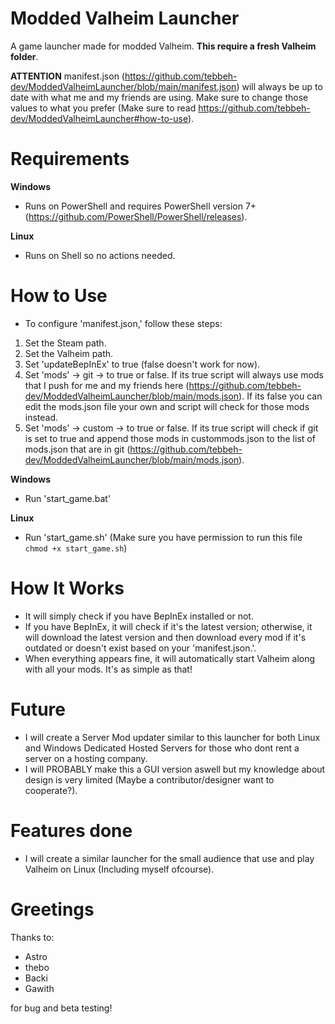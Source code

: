 # Modded Valheim Launcher
A game launcher made for modded Valheim. **This require a fresh Valheim folder**.

**ATTENTION**
manifest.json (https://github.com/tebbeh-dev/ModdedValheimLauncher/blob/main/manifest.json) will always be up to date with what me and my friends are using. Make sure to change those values to what you prefer (Make sure to read https://github.com/tebbeh-dev/ModdedValheimLauncher#how-to-use).

# Requirements
**Windows**
- Runs on PowerShell and requires PowerShell version 7+ (https://github.com/PowerShell/PowerShell/releases).

**Linux**
- Runs on Shell so no actions needed.

# How to Use
- To configure 'manifest.json,' follow these steps:

1. Set the Steam path.
2. Set the Valheim path.
3. Set 'updateBepInEx' to true (false doesn't work for now).
4. Set 'mods' -> git -> to true or false. If its true script will always use mods that I push for me and my friends here (https://github.com/tebbeh-dev/ModdedValheimLauncher/blob/main/mods.json). If its false you can edit the mods.json file your own and script will check for those mods instead.
5. Set 'mods' -> custom -> to true or false. If its true script will check if git is set to true and append those mods in custommods.json to the list of mods.json that are in git (https://github.com/tebbeh-dev/ModdedValheimLauncher/blob/main/mods.json).

**Windows**
- Run 'start_game.bat'

**Linux**
- Run 'start_game.sh' (Make sure you have permission to run this file ``chmod +x start_game.sh``)

# How It Works
- It will simply check if you have BepInEx installed or not.
- If you have BepInEx, it will check if it's the latest version; otherwise, it will download the latest version and then download every mod if it's outdated or doesn't exist based on your 'manifest.json.'.
- When everything appears fine, it will automatically start Valheim along with all your mods. It's as simple as that!

# Future
- I will create a Server Mod updater similar to this launcher for both Linux and Windows Dedicated Hosted Servers for those who dont rent a server on a hosting company.
- I will PROBABLY make this a GUI version aswell but my knowledge about design is very limited (Maybe a contributor/designer want to cooperate?).

# Features done
- I will create a similar launcher for the small audience that use and play Valheim on Linux (Including myself ofcourse).

# Greetings
Thanks to:
- Astro
- thebo
- Backi
- Gawith

for bug and beta testing!
